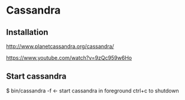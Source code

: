 # Cassandra

## Installation

http://www.planetcassandra.org/cassandra/

https://www.youtube.com/watch?v=9zQc959w6Ho

## Start cassandra

$ bin/cassandra -f <- start cassandra in foreground
ctrl+c to shutdown
